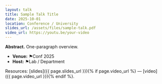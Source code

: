 ```yaml
---
layout: talk
title: Sample Talk Title
date: 2025-10-01
location: Conference / University
slides_url: /assets/files/sample-talk.pdf
video_url: https://youtu.be/your-video
---
```



**Abstract.** One-paragraph overview.


- **Venue:** ⚑Conf 2025
- **Host:** ⚑Lab / Department


Resources: [slides]({{ page.slides_url }}){% if page.video_url %} — [video]({{ page.video_url }}){% endif %}.